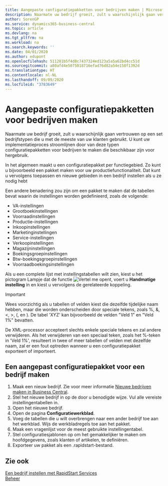 ```yaml
---
title: Aangepaste configuratiepakketten voor bedrijven maken | Microsoft Docs
description: Naarmate uw bedrijf groeit, zult u waarschijnlijk gaan vertrouwen op een set bedrijfstypen die u met de meeste van uw klanten gebruikt. U kunt uw implementatieproces stroomlijnen door van deze typen configuratiepakketten voor bedrijven te maken die beschikbaar zijn voor hergebruik.
author: SorenGP
ms.service: dynamics365-business-central
ms.topic: article
ms.devlang: na
ms.tgt_pltfrm: na
ms.workload: na
ms.search.keywords: ''
ms.date: 04/01/2020
ms.author: edupont
ms.openlocfilehash: 511281b5f4d8c7437324ed123a5a5a62bd4cc51d
ms.sourcegitcommit: a80afd4e5075018716efad76d82a54e158f1392d
ms.translationtype: HT
ms.contentlocale: nl-NL
ms.lasthandoff: 09/09/2020
ms.locfileid: "3783649"
---
```

# <a name="create-custom-company-configuration-packages"></a>Aangepaste configuratiepakketten voor bedrijven maken
Naarmate uw bedrijf groeit, zult u waarschijnlijk gaan vertrouwen op een set bedrijfstypen die u met de meeste van uw klanten gebruikt. U kunt uw implementatieproces stroomlijnen door van deze typen configuratiepakketten voor bedrijven te maken die beschikbaar zijn voor hergebruik.  

In het algemeen maakt u een configuratiepakket per functiegebied. Zo kunt u bijvoorbeeld een pakket maken voor uw productiefunctionaliteit. Dat kunt u vervolgens toepassen en nieuwe gebieden in een bedrijf instellen als u ze nodig hebt  

Een andere benadering zou zijn om een pakket te maken dat de tabellen bevat waarin de instellingen worden gedefinieerd, zoals de volgende:  

-   VA-instellingen  
-   Grootboekinstellingen  
-   Voorraadinstellingen  
-   Productie-instellingen  
-   Inkoopinstellingen  
-   Marketinginstellingen  
-   Service-instellingen  
-   Verkoopinstellingen  
-   Magazijninstellingen  
-   Boekingsgroepinstellingen  
-   Btw-boekingsgroepinstellingen  
-   Voorraadboekingsinstellingen  

Als u een complete lijst met instellingstabellen wilt zien, kiest u het pictogram Lampje dat de functie ![Vertel me opent](media/ui-search/search_small.png "Vertel me wat u wilt doen"), voert u **Handmatige instelling** in en kiest u vervolgens de gerelateerde koppeling.  

> [!IMPORTANT]
> Wees voorzichtig als u tabellen of velden kiest die dezelfde tijdelijke naam hebben, maar die worden onderscheiden door speciale tekens, zoals %, &, <, >, (, en ). De tabel 'XYZ' kan bijvoorbeeld de velden "Veld 1" en "Veld 1%" bevatten.
>
> De XML-processor accepteert slechts enkele speciale tekens en zal andere verwijderen. Als het verwijderen van een speciaal teken, zoals het %-teken in 'Veld 1%', resulteert in twee of meer tabellen of velden met dezelfde naam, zal er een fout optreden wanneer u een configuratiepakket exporteert of importeert.

## <a name="to-create-a-custom-company-configuration-package"></a>Een aangepast configuratiepakket voor een bedrijf maken  
1.  Maak een nieuw bedrijf. Zie voor meer informatie [Nieuwe bedrijven maken in Business Central](about-new-company.md).  
3.  Stel het nieuwe bedrijf in op de door u benodigde wijze. Vul alle vereiste instellingentabellen in.  
4.  Open het nieuwe bedrijf.
5. Open de pagina **Configuratiewerkblad**.  
6.  Voeg de tabellen die u wilt overbrengen naar een ander bedrijf toe aan het werkblad. Wijs de werkbladregels toe aan het pakket.  
7.  Maak een vragenlijst voor de meest gebruikte instellingentabel.  
8.  Stel configuratiesjablonen op om het gemakkelijker te maken om hoofdgegevens, zoals klanten of artikelen, te definiëren.  
9.  Exporteer uw pakket als een .rapidstart-bestand.  

## <a name="see-also"></a>Zie ook  
[Een bedrijf instellen met RapidStart Services](admin-set-up-a-company-with-rapidstart.md)  
[Beheer](admin-setup-and-administration.md)
